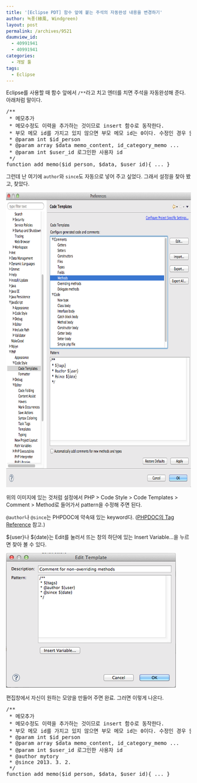 ```yaml
---
title: '[Eclipse PDT] 함수 앞에 붙는 주석의 자동완성 내용을 변경하기'
author: 녹풍(綠風, Windgreen)
layout: post
permalink: /archives/9521
daumview_id:
  - 40991941
  - 40991941
categories:
  - 개발 툴
tags:
  - Eclipse
---
```

Eclipse를 사용할 때 함수 앞에서 `/**`라고 치고 엔터를 치면 주석을 자동완성해 준다. 아래처럼 말이다.

<pre>/**
 * 메모추가
 * 메모수정도 이력을 추가하는 것이므로 insert 함수로 동작한다.
 * 부모 메모 id를 가지고 있지 않으면 부모 메모 id는 0이다. 수정인 경우 원본이 부모다.
 * @param int $id_person
 * @param array $data memo_content, id_category_memo ...
 * @param int $user_id 로그인한 사용자 id
 */
function add_memo($id_person, $data, $user_id){ ... }</pre>

그런데 난 여기에 `author`와 `since`도 자동으로 넣어 주고 싶었다. 그래서 설정을 찾아 봤고, 찾았다.

<img class="alignnone" alt="" src="/uploads/legacy/eclipse-comment-template.png" width="833" height="802" />

위의 이미지에 있는 것처럼 설정에서 PHP > Code Style > Code Templates > Comment > Method로 들어가서 pattern을 수정해 주면 된다.

`@author`나 `@since`는 PHPDOC에 약속돼 있는 keyword다. ([PHPDOC의 Tag Reference][1] 참고.)

${user}나 ${date}는 Edit를 눌러서 뜨는 창의 하단에 있는 Insert Variable&#8230;을 누르면 찾아 볼 수 있다.

<img class="alignnone" alt="" src="/uploads/legacy/eclipse-comment-template-tag.png" />

편집창에서 자신이 원하는 모양을 만들어 주면 완료. 그러면 이렇게 나온다.

<pre>/**
 * 메모추가
 * 메모수정도 이력을 추가하는 것이므로 insert 함수로 동작한다.
 * 부모 메모 id를 가지고 있지 않으면 부모 메모 id는 0이다. 수정인 경우 원본이 부모다.
 * @param int $id_person
 * @param array $data memo_content, id_category_memo ...
 * @param int $user_id 로그인한 사용자 id
 * @author mytory
 * @since 2013. 3. 2.
 */
function add_memo($id_person, $data, $user_id){ ... }</pre>

 [1]: http://www.phpdoc.org/docs/latest/index.html